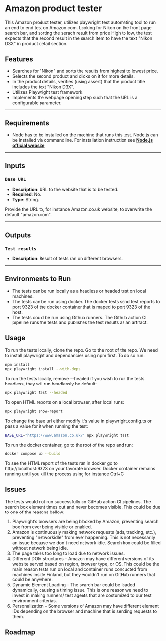 # Amazon product tester
This Amazon product tester, utilizes playwright test automating tool to run an end to end test on Amazon.com. Looking for Nikon on the front page search bar,
and sorting the serach result from price High to low, the test expects that the second result in the search item to have the text "Nikon D3X" in product detail section.

## **Features**

- Searches for "Nikon" and sorts the results from highest to lowest price.
- Selects the second product and clicks on it for more details.
- In the product details, verifies (using assert) that the product title includes the text "Nikon D3X".
- Utilizes Playwright test framework.
- Implements the webpage opening step such that the URL is a configurable parameter.


---

## **Requirements**

- Node has to be installed on the machine that runs this test. Node.js can be installed via commandline. For installation instruction see [**Node.js official website**](https://nodejs.org/en/download)


---

## **Inputs**

### **`Base URL`**
- **Description**: URL to the website that is to be tested.  
- **Required**: No.  
- **Type**: String.

Provide the URL to, for instance Amazon.co.uk website, to overwrite the default "amazon.com".

---

## **Outputs**

### **`Test results`**
- **Description**: Result of tests ran on different browsers.

---

## **Environments to Run**

- The tests can be run locally as a headless or headed test on local machines. 
- The tests can be run using docker. The docker tests send test reports to port 9323 of the docker container that is maped to port 9323 of the host. 
- The tests could be run using Github runners. The Github action CI pipeline runs the tests and publishes the test results as an artifact.


## **Usage**

To run the tests locally, clone the repo. Go to the root of the repo. We need to install playwright and dependancies using npm first. To do so run:

```bash
npm install
npx playwright install --with-deps
```

To run the tests locally, remove --headed if you wish to run the tests headless, they will run headlessly be default:

```bash
npx playwright test --headed
```

To open HTML reports on a local browser, after local runs:

```bash
npx playwright show-report
```

To change the base url either modify it's value in playwright.config.ts or pass a value for it when running the test:

```bash
BASE_URL="https://www.amazon.co.uk/" npx playwright test
```

To run the docker container, go to the root of the repo and run:

```bash
docker compose up --build
```
To see the HTML report of the tests ran in docker go to http://localhost:9323 on your favorate browser. Docker container remains running until you kill the process using for instance Ctrl+C.

## **Issues**
The tests would not run successfully on GitHub action CI pipelines. The search box element times out and never becomes visible. This could be due to one of the reasons bellow:

1. Playwright’s browsers are being blocked by Amazon, preventing search box from ever being visible or enabled.
2. Amazon is continuously making network requests (ads, tracking, etc.), preventing "networkidle" from ever happening. This is not necessarily an issue because we don't need network idle. Search box could be filled without network being idle. 
3. The page takes too long to load due to network issues .
4. Different DOM structures – Amazon may have different versions of its website served based on region, browser type, or OS. This could be the main reason tests run on local and container runs conducted from machines inside Finland, but they wouldn't run on GitHub runners that could be anywhere.
5. Dynamic Element Loading – The search bar could be loaded dynamically, causing a timing issue. This is one reason we need to invest in making runners/ test agents that are costumized to our test environment criterias. 
6. Personalization – Some versions of Amazon may have different element IDs depending on the browser and machine that is sending requests to them.

## **Roadmap**
